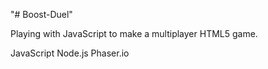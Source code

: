 "# Boost-Duel" 

Playing with JavaScript to make a multiplayer HTML5 game.

JavaScript
Node.js
Phaser.io
